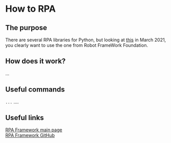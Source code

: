 # How to RPA

## The purpose
There are several RPA libraries for Python, but looking at [this](https://research.aimultiple.com/python-rpa/) in March 2021, you clearly want to use the one from Robot FrameWork Foundation.



## How does it work?
...  

## Useful commands


`...`  ....  

## Useful links
[RPA Framework main page](https://rpaframework.org/#)  
[RPA Framework GitHub](https://github.com/robotframework/foundation)  
